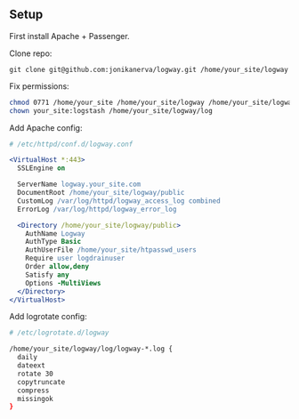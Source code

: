 ## Setup

First install Apache + Passenger.

Clone repo:
```
git clone git@github.com:jonikanerva/logway.git /home/your_site/logway
```

Fix permissions:
```bash
chmod 0771 /home/your_site /home/your_site/logway /home/your_site/logway/logs
chown your_site:logstash /home/your_site/logway/log
```

Add Apache config:
```apache
# /etc/httpd/conf.d/logway.conf

<VirtualHost *:443>
  SSLEngine on

  ServerName logway.your_site.com
  DocumentRoot /home/your_site/logway/public
  CustomLog /var/log/httpd/logway_access_log combined
  ErrorLog /var/log/httpd/logway_error_log

  <Directory /home/your_site/logway/public>
    AuthName Logway
    AuthType Basic
    AuthUserFile /home/your_site/htpasswd_users
    Require user logdrainuser
    Order allow,deny
    Satisfy any
    Options -MultiViews
  </Directory>
</VirtualHost>
```

Add logrotate config:
```bash
# /etc/logrotate.d/logway

/home/your_site/logway/log/logway-*.log {
  daily
  dateext
  rotate 30
  copytruncate
  compress
  missingok
}
```
